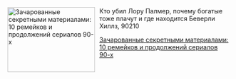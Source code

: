 <!--2025-05-09 15:30:35-->
<div class="yb">
  <div class="rss kino_teatr"><a href="https://www.kino-teatr.ru/blog/y2025/5-9/1830/" title="Зачарованные секретными материалами: 10 ремейков и продолжений сериалов 90-х"><img src="https://www.kino-teatr.ru/blog/0/3/1830/poster.jpg" width="196" height="147" align="left" hspace="5" style="margin: 0px 10px 0px 5px" alt="Зачарованные секретными материалами: 10 ремейков и продолжений сериалов 90-х"/></a>Кто убил Лору Палмер, почему богатые тоже плачут и где находится Беверли Хиллз, 90210 <p class="titl"><a href="https://www.kino-teatr.ru/blog/y2025/5-9/1830/">Зачарованные секретными материалами: 10 ремейков и продолжений сериалов 90-х</a></p></div>
</div>
